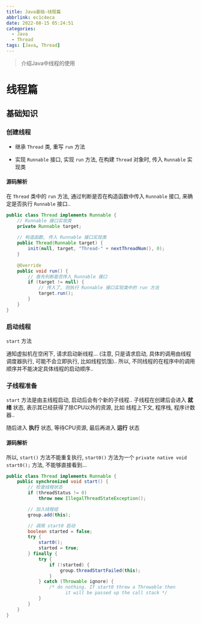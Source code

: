 ```yaml
---
title: Java基础-线程篇
abbrlink: ec1c4eca
date: 2022-08-15 05:24:51
categories:
  - Java
  - Thread
tags: [Java, Thread]
---
```


> 介绍Java中线程的使用

<!-- more -->



# 线程篇

## 基础知识

### 创建线程

- 继承 `Thread` 类, 重写 `run` 方法

- 实现 `Runnable` 接口, 实现 `run` 方法, 在构建 `Thread` 对象时, 传入 `Runnable` 实现类

 

#### 源码解析

在 `Thread` 类中的 `run` 方法, 通过判断是否在构造函数中传入 `Runnable` 接口, 来确定是否执行 `Runnable` 接口..

```java
public class Thread implements Runnable {
    // Runnable 接口实现类
    private Runnable target;    
    
    // 构造函数, 传入 Runnable 接口实现类
    public Thread(Runnable target) {
        init(null, target, "Thread-" + nextThreadNum(), 0);
    }    
    
    @Override
    public void run() {
        // 首先判断是否传入 Runnable 接口
        if (target != null) {
            // 传入了, 则执行 Runnable 接口实现类中的 run 方法 
            target.run();
        }
    }
}
```





### 启动线程

`start` 方法

通知虚拟机在空闲下, 请求启动新线程... (注意, 只是请求启动, 具体的调用由线程调度器执行, 可能不会立即执行, 比如线程饥饿)..
所以, 不同线程的在程序中的调用顺序并不能决定具体线程的启动顺序..



### 子线程准备

 `start` 方法是由主线程启动, 启动后会有个新的子线程..
子线程在创建后会进入 **就绪** 状态, 表示其已经获得了除CPU以外的资源, 比如 线程上下文, 程序栈, 程序计数器..

随后进入 **执行** 状态, 等待CPU资源, 最后再进入 **运行** 状态



#### 源码解析

所以,  `start()` 方法不能重复执行, `start0()` 方法为一个 `private native void start0();` 方法, 不能够直接看到...

```java
public class Thread implements Runnable {
    public synchronized void start() {
        // 检查线程状态
        if (threadStatus != 0)
            throw new IllegalThreadStateException();

        // 加入线程组
        group.add(this);

        // 调用 start0 启动
        boolean started = false;
        try {
            start0();
            started = true;
        } finally {
            try {
                if (!started) {
                    group.threadStartFailed(this);
                }
            } catch (Throwable ignore) {
                /* do nothing. If start0 threw a Throwable then
                      it will be passed up the call stack */
            }
        }
    }
}
```

